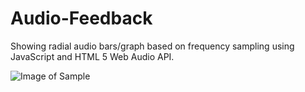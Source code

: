# Audio-Feedback

Showing radial audio bars/graph based on frequency sampling using JavaScript and HTML 5 Web Audio API.

![Image of Sample](https://github.com/pragya-design/myrepo-test/blob/master/src/sample.png)
